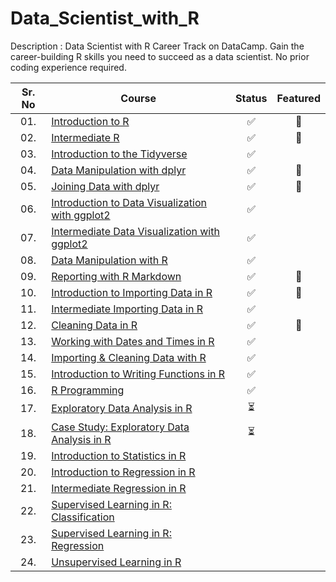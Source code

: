 # Data_Scientist_with_R

Description : Data Scientist with R Career Track on DataCamp.
Gain the career-building R skills you need to succeed as a data scientist. No prior coding experience required.

<div align="center">

| Sr. No | Course                                                               |Status|Featured|
|:------:|----------------------------------------------------------------------------|:--:|:--:|
| 01.     | [Introduction to R](/01_Introduction_to_R)|✅|🌟|
| 02.     | [Intermediate R](/02_Intermediate_R)|✅|🌟|
| 03.     | [Introduction to the Tidyverse](/03-Introduction_to_the_Tidyverse)|✅| |
| 04.     | [Data Manipulation with dplyr](/04_Data_Manipulation_with_dplyr)|✅|🌟|
| 05.     | [Joining Data with dplyr](/05_Joining_Data_with_dplyr)|✅|🌟|
| 06.     | [Introduction to Data Visualization with ggplot2](/06_Introduction_to_Data_Visualization_with_ggplot2)|✅| |
| 07.     | [Intermediate Data Visualization with ggplot2](/07_Intermediate_Data_Visualization_with_ggplot2)|✅| |
| 08.     | [Data Manipulation with R](/08_Data_Manipulation_with_R)|✅| |
| 09.     | [Reporting with R Markdown](/09_Reporting_with_R_Markdown)|✅|🌟|
| 10.     | [Introduction to Importing Data in R](/10_Introduction_to_Importing_Data_in_R)|✅|🌟|
| 11.     | [Intermediate Importing Data in R](/11_Intermediate_Importing_Data_in_R)|✅| |
| 12.     | [Cleaning Data in R](/12_Cleaning_Data_in_R)|✅|🌟 |
| 13.     | [Working with Dates and Times in R](/13_Working_with_Dates_and_Times_in_R)|✅| |
| 14.     | [Importing & Cleaning Data with R](/14_Importing_and_Cleaning_Data_with_R)|✅| |
| 15.     | [Introduction to Writing Functions in R](/15_Introduction_to_Writing_Functions_in_R)|✅| |
| 16.     | [R Programming](/16_R_Programming)|✅| |
| 17.     | [Exploratory Data Analysis in R](/17_Exploratory_Data_Analysis_in_R)|⏳| |
| 18.     | [Case Study: Exploratory Data Analysis in R](/18_Case_Study_Exploratory_Data_Analysis_in_R)|⏳| |
| 19.     | [Introduction to Statistics in R](/19_Introduction_to_Statistics_in_R)|| |
| 20.     | [Introduction to Regression in R](/20_Introduction_to_Regression_in_R)|| |
| 21.     | [Intermediate Regression in R](/21_Intermediate_Regression_in_R)|| |
| 22.     | [Supervised Learning in R: Classification](/22_Supervised_Learning_in_R_Classification)|| |
| 23.     | [Supervised Learning in R: Regression](/23_Supervised_Learning_in_R_Regression)|| |
| 24.     | [Unsupervised Learning in R](/24_Unsupervised_Learning_in_R)|| |
</div>
